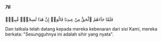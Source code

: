 ##### 76

<span class="ayah">فَلَمَّا جَآءَهُمُ ٱلْحَقُّ مِنْ عِندِنَا قَالُوٓا۟ إِنَّ هَٰذَا لَسِحْرٌۭ مُّبِينٌۭ</span>

<span class="ayah_translation">Dan tatkala telah datang kepada mereka kebenaran dari sisi Kami, mereka berkata: "Sesungguhnya ini adalah sihir yang nyata".</span>
